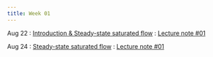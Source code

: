 ```yaml
---
title: Week 01
---
```


Aug 22
: [Introduction & Steady-state saturated flow](https://guoporousmedialab.github.io/HWRS505-405-2023Fall/lecture/)
  : [Lecture note #01](https://d2l.arizona.edu/d2l/le/content/1348156/Home)

Aug 24
: [Steady-state saturated flow](https://guoporousmedialab.github.io/HWRS505-405-2023Fall/lecture/)
  : [Lecture note #01](https://d2l.arizona.edu/d2l/le/content/1348156/Home)